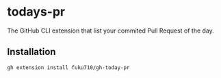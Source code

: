 # todays-pr

The GitHub CLI extension that list your commited Pull Request of the day.

## Installation

```
gh extension install fuku710/gh-today-pr
```
